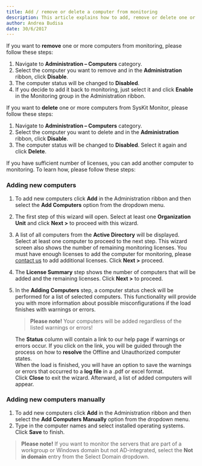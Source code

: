 ```yaml
---
title: Add / remove or delete a computer from monitoring
description: This article explains how to add, remove or delete one or more computers from monitoring.
author: Andrea Budisa
date: 30/6/2017
---
```

If you want to **remove** one or more computers from monitoring, please follow these steps:

1. Navigate to **Administration – Computers** category.
2. Select the computer you want to remove and in the **Administration** ribbon, click **Disable**.
3. The computer status will be changed to **Disabled**.
4. If you decide to add it back to monitoring, just select it and click **Enable** in the Monitoring group in the Administration ribbon.

If you want to **delete** one or more computers from SysKit Monitor, please follow these steps:

1. Navigate to **Administration – Computers** category.
2. Select the computer you want to delete and in the **Administration** ribbon, click **Disable**.
3. The computer status will be changed to **Disabled**. Select it again and click **Delete**.

If you have sufficient number of licenses, you can add another computer to monitoring. To learn how, please follow these steps:

### Adding new computers

1. To add new computers click **Add** in the Administration ribbon and then select the **Add Computers** option from the dropdown menu.
2. The first step of this wizard will open. Select at least one **Organization Unit** and click **Next >** to proceed with this wizard.
3. A list of all computers from the **Active Directory** will be displayed. Select at least one computer to proceed to the next step. This wizard screen also shows the number of remaining monitoring licenses. You must have enough licenses to add the computer for monitoring, please [contact us](https://www.syskit.com/contact) to add additional licenses. Click **Next >** proceed.
4. The **License Summary** step shows the number of computers that will be added and the remaining licenses. Click **Next >** to proceed.
5. In the **Adding Computers** step, a computer status check will be performed for a list of selected computers. This functionality will provide you with more information about possible misconfigurations if the load finishes with warnings or errors.
   > **Please note!** Your computers will be added regardless of the listed warnings or errors!

   The **Status** column will contain a link to our help page if warnings or errors occur. If you click on the link, you will be guided through the process on how to **resolve** the Offline and Unauthorized computer states.  
   When the load is finished, you will have an option to save the warnings or errors that occurred to a **log file** in a .pdf or excel format.  
   Click **Close** to exit the wizard. Afterward, a list of added computers will appear.

### Adding new computers manually

1. To add new computers click **Add** in the Administration ribbon and then select the **Add Computers Manually** option from the dropdown menu.
2. Type in the computer names and select installed operating systems. Click **Save** to finish.

> **Please note!** If you want to monitor the servers that are part of a workgroup or Windows domain but not AD-integrated, select the __Not in domain__ entry from the Select Domain dropdown.